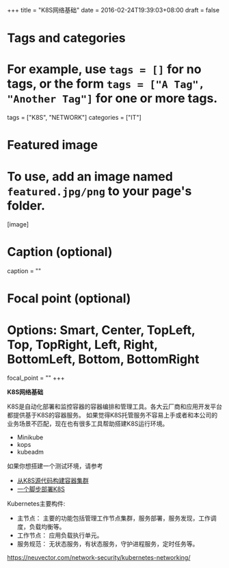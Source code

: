 +++
title = "K8S网络基础"
date = 2016-02-24T19:39:03+08:00
draft = false

# Tags and categories
# For example, use `tags = []` for no tags, or the form `tags = ["A Tag", "Another Tag"]` for one or more tags.
tags = ["K8S", "NETWORK"]
categories = ["IT"]

# Featured image
# To use, add an image named `featured.jpg/png` to your page's folder. 
[image]
  # Caption (optional)
  caption = ""

  # Focal point (optional)
  # Options: Smart, Center, TopLeft, Top, TopRight, Left, Right, BottomLeft, Bottom, BottomRight
  focal_point = ""
+++


**K8S网络基础**

K8S是自动化部署和监控容器的容器编排和管理工具。各大云厂商和应用开发平台都提供基于K8S的容器服务。
如果觉得K8S托管服务不容易上手或者和本公司的业务场景不匹配，现在也有很多工具帮助搭建K8S运行环境。

- Minikube
- kops
- kubeadm

如果你想搭建一个测试环境，请参考

- [从K8S源代码构建容器集群](https://wubigo.com/post/2016-02-03-k8s-local-development-setup/)
- [一个脚步部署K8S](https://wubigo.com/post/2011-01-01-shell-script#deploy-k8s-master)

Kubernetes主要构件:

- 主节点： 主要的功能包括管理工作节点集群，服务部署，服务发现，工作调度，负载均衡等。
- 工作节点： 应用负载执行单元。
- 服务规范： 无状态服务，有状态服务，守护进程服务，定时任务等。
    



https://neuvector.com/network-security/kubernetes-networking/